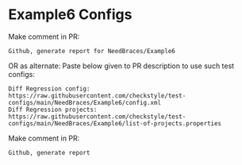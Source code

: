 # Example6 Configs
Make comment in PR:
```
Github, generate report for NeedBraces/Example6
```
OR as alternate:
Paste below given to PR description to use such test configs:
```
Diff Regression config: https://raw.githubusercontent.com/checkstyle/test-configs/main/NeedBraces/Example6/config.xml
Diff Regression projects: https://raw.githubusercontent.com/checkstyle/test-configs/main/NeedBraces/Example6/list-of-projects.properties
```
Make comment in PR:
```
Github, generate report
```
